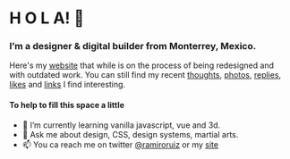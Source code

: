# H O L A! 👋

### I’m a designer & digital builder from Monterrey, Mexico. 

Here's my [website](https://ramiroruiz.com) that while is on the process of being redesigned and with outdated work. You can still find my recent [thoughts](https://ramiroruiz.com/notes), [photos](https://ramiroruiz.com/photos), [replies](https://ramiroruiz.com/replies), [likes](https://ramiroruiz.com/likes) and [links](https://ramiroruiz.com/links) I find interesting.

#### To help to fill this space a little
- 🌱 I’m currently learning vanilla javascript, vue and 3d.
- 💬 Ask me about design, CSS, design systems, martial arts.
- 📫 You ca reach me on twitter [@ramiroruiz](https://twitter.com/ramiroruiz) or my [site](https://ramiroruiz.com)

<!--
**ramiro-ruiz/ramiro-ruiz** is a ✨ _special_ ✨ repository because its `README.md` (this file) appears on your GitHub profile.

Here are some ideas to get you started:

- 🔭 I’m currently working on ...
- 🌱 I’m currently learning ...
- 👯 I’m looking to collaborate on ...
- 🤔 I’m looking for help with ...
- 💬 Ask me about ...
- 📫 How to reach me: ...
- 😄 Pronouns: ...
- ⚡ Fun fact: ...
-->
